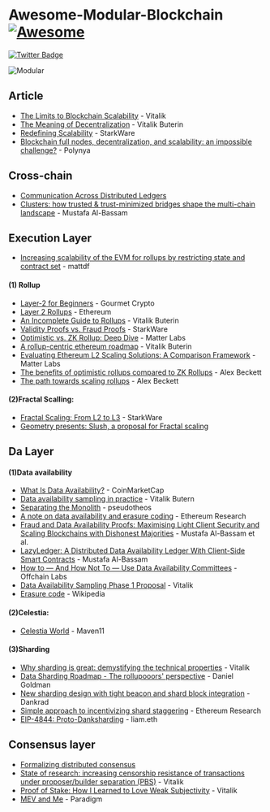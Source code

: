 # Awesome-Modular-Blockchain  [![Awesome](https://cdn.rawgit.com/sindresorhus/awesome/d7305f38d29fed78fa85652e3a63e154dd8e8829/media/badge.svg)](https://github.com/sindresorhus/awesome)
<div id="badges">
  <a href="https://twitter.com/ChrisYicheng">
    <img src="https://img.shields.io/badge/Twitter-blue?style=for-the-badge&logo=twitter&logoColor=white" alt="Twitter Badge"/>
  </a>
</div>

![Modular](https://user-images.githubusercontent.com/82381764/166185718-20dd130c-ffe8-4882-9237-7f4f1aff8b73.png)

## Article
- [The Limits to Blockchain Scalability](https://vitalik.ca/general/2021/05/23/scaling.html) - Vitalik
- [The Meaning of Decentralization](https://medium.com/@VitalikButerin/the-meaning-of-decentralization-a0c92b76a274) - Vitalik Buterin
- [Redefining Scalability](https://medium.com/starkware/redefining-scalability-5aa11ffc5880) - StarkWare
- [Blockchain full nodes, decentralization, and scalability: an impossible challenge?](https://polynya.medium.com/blockchain-full-nodes-decentralization-and-scalability-an-impossible-challenge-d77df0944bbf) - Polynya

## Cross-chain
- [Communication Across Distributed Ledgers](https://eprint.iacr.org/2019/1128.pdf) 
- [Clusters: how trusted & trust-minimized bridges shape the multi-chain landscape](https://blog.celestia.org/clusters/) - Mustafa Al-Bassam

## Execution Layer
- [Increasing scalability of the EVM for rollups by restricting state and contract set](https://forum.celestia.org/t/increasing-scalability-of-the-evm-for-rollups-by-restricting-state-and-contract-set/78#cache-improvement-through-predictable-access-5) - mattdf
#### (1) Rollup
- [Layer-2 for Beginners](https://gourmetcrypto.substack.com/p/layer-2-for-beginners) - Gourmet Crypto
- [Layer 2 Rollups](https://ethereum.org/en/developers/docs/scaling/layer-2-rollups/) - Ethereum
- [An Incomplete Guide to Rollups](https://vitalik.ca/general/2021/01/05/rollup.html) - Vitalik Buterin
- [Validity Proofs vs. Fraud Proofs](https://medium.com/starkware/validity-proofs-vs-fraud-proofs-4ef8b4d3d87a) - StarkWare
- [Optimistic vs. ZK Rollup: Deep Dive](https://blog.matter-labs.io/optimistic-vs-zk-rollup-deep-dive-ea141e71e075) - Matter Labs
- [A rollup-centric ethereum roadmap](https://ethereum-magicians.org/t/a-rollup-centric-ethereum-roadmap/4698) - Vitalik Buterin
- [Evaluating Ethereum L2 Scaling Solutions: A Comparison Framework](https://blog.matter-labs.io/evaluating-ethereum-l2-scaling-solutions-a-comparison-framework-b6b2f410f955) - Matter Labs
- [The benefits of optimistic rollups compared to ZK Rollups](https://www.alexbeckett.xyz/the-benefits-of-optimistic-rollups-compared-to-zk-rollups/) - Alex Beckett
- [The path towards scaling rollups](https://www.alexbeckett.xyz/the-path-toward-scaling-rollups/) - Alex Beckett

#### (2)Fractal Scalling:
* [Fractal Scaling: From L2 to L3](https://medium.com/starkware/fractal-scaling-from-l2-to-l3-7fe238ecfb4f) - StarkWare
* [Geometry presents: Slush, a proposal for Fractal scaling](https://hackmd.io/@kalmanlajko/rkgg9GLG5#The-trilemma%E2%80%99s-%E2%80%9Csolution%E2%80%9D)

## Da Layer
#### (1)Data availability
- [What Is Data Availability?](https://coinmarketcap.com/alexandria/article/what-is-data-availability) - CoinMarketCap
- [Data availability sampling in practice](https://notes.ethereum.org/@vbuterin/r1v8VCULP) - Vitalik Butern
- [Separating the Monolith](https://mirror.xyz/pseudotheos.eth/SAg6yMZqd-z-BzFsKjLpZaZ9Rbv2ZEMtYT7mwvDiH94) - pseudotheos
- [A note on data availability and erasure coding](https://github.com/ethereum/research/wiki/A-note-on-data-availability-and-erasure-coding) - Ethereum Research
- [Fraud and Data Availability Proofs: Maximising Light Client Security and Scaling Blockchains with Dishonest Majorities](https://arxiv.org/pdf/1809.09044.pdf) - Mustafa Al-Bassam et al.
- [LazyLedger: A Distributed Data Availability Ledger With Client-Side Smart Contracts](https://arxiv.org/pdf/1905.09274.pdf) - Mustafa Al-Bassam
- [How to — And How Not To — Use Data Availability Committees](https://medium.com/offchainlabs/how-to-and-how-not-to-use-data-availability-committees-394a91e977c0) - Offchain Labs
- [Data Availability Sampling Phase 1 Proposal](https://hackmd.io/@vbuterin/das#) - Vitalik
- [Erasure code](https://en.wikipedia.org/wiki/Erasure_code) - Wikipedia 

#### (2)Celestia: 
* [Celestia World](https://maven11.substack.com/p/the-modular-world?s=r) - Maven11

#### (3)Sharding
- [Why sharding is great: demystifying the technical properties](https://vitalik.ca/general/2021/04/07/sharding.html#improving-sharding-with-better-security-models) - Vitalik
- [Data Sharding Roadmap - The rollupooors' perspective](https://soundcloud.com/daniel-goldman-84321635/data-sharding-roadmap-a-rollups-perspective?utm_campaign=social_sharing&utm_source=mobi&utm_terms=social_sharing_on_mobi.control) - Daniel Goldman
- [New sharding design with tight beacon and shard block integration](https://notes.ethereum.org/@dankrad/new_sharding) - Dankrad
- [Simple approach to incentivizing shard staggering](https://ethresear.ch/t/simple-approach-to-incentivizing-shard-staggering/9149) - Ethereum Research
- [EIP-4844: Proto-Danksharding](https://www.eip4844.com/) - liam.eth

## Consensus layer
* [Formalizing distributed consensus](https://docs.google.com/document/d/13_FSQ1Koq8uLvqTaSvZdb6OT2SpUZZq53vFiiDQj4qM/edit#heading=h.41gzm84cb1et)
* [State of research: increasing censorship resistance of transactions under proposer/builder separation (PBS)](https://notes.ethereum.org/@vbuterin/pbs_censorship_resistance#Solution-2-can-we-still-use-proposers-%E2%80%9Chybrid-PBS%E2%80%9D-but-only-for-inclusion-of-last-resort) - Vitalik
* [Proof of Stake: How I Learned to Love Weak Subjectivity](https://blog.ethereum.org/2014/11/25/proof-stake-learned-love-weak-subjectivity/) - Vitalik
* [MEV and Me](https://research.paradigm.xyz/MEV) - Paradigm
